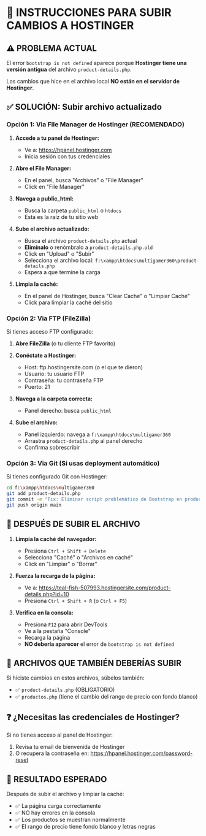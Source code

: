 # 🚀 INSTRUCCIONES PARA SUBIR CAMBIOS A HOSTINGER

## ⚠️ PROBLEMA ACTUAL
El error `bootstrap is not defined` aparece porque **Hostinger tiene una versión antigua** del archivo `product-details.php`.

Los cambios que hice en el archivo local **NO están en el servidor de Hostinger**.

## ✅ SOLUCIÓN: Subir archivo actualizado

### Opción 1: Via File Manager de Hostinger (RECOMENDADO)

1. **Accede a tu panel de Hostinger:**
   - Ve a: https://hpanel.hostinger.com
   - Inicia sesión con tus credenciales

2. **Abre el File Manager:**
   - En el panel, busca "Archivos" o "File Manager"
   - Click en "File Manager"

3. **Navega a public_html:**
   - Busca la carpeta `public_html` o `htdocs`
   - Esta es la raíz de tu sitio web

4. **Sube el archivo actualizado:**
   - Busca el archivo `product-details.php` actual
   - **Elimínalo** o renómbralo a `product-details.php.old`
   - Click en "Upload" o "Subir"
   - Selecciona el archivo local: `f:\xampp\htdocs\multigamer360\product-details.php`
   - Espera a que termine la carga

5. **Limpia la caché:**
   - En el panel de Hostinger, busca "Clear Cache" o "Limpiar Caché"
   - Click para limpiar la caché del sitio

### Opción 2: Via FTP (FileZilla)

Si tienes acceso FTP configurado:

1. **Abre FileZilla** (o tu cliente FTP favorito)

2. **Conéctate a Hostinger:**
   - Host: ftp.hostingersite.com (o el que te dieron)
   - Usuario: tu usuario FTP
   - Contraseña: tu contraseña FTP
   - Puerto: 21

3. **Navega a la carpeta correcta:**
   - Panel derecho: busca `public_html`

4. **Sube el archivo:**
   - Panel izquierdo: navega a `f:\xampp\htdocs\multigamer360`
   - Arrastra `product-details.php` al panel derecho
   - Confirma sobrescribir

### Opción 3: Via Git (Si usas deployment automático)

Si tienes configurado Git con Hostinger:

```bash
cd f:\xampp\htdocs\multigamer360
git add product-details.php
git commit -m "Fix: Eliminar script problemático de Bootstrap en product-details"
git push origin main
```

## 🔄 DESPUÉS DE SUBIR EL ARCHIVO

1. **Limpia la caché del navegador:**
   - Presiona `Ctrl + Shift + Delete`
   - Selecciona "Caché" o "Archivos en caché"
   - Click en "Limpiar" o "Borrar"

2. **Fuerza la recarga de la página:**
   - Ve a: https://teal-fish-507993.hostingersite.com/product-details.php?id=10
   - Presiona `Ctrl + Shift + R` (o `Ctrl + F5`)

3. **Verifica en la consola:**
   - Presiona `F12` para abrir DevTools
   - Ve a la pestaña "Console"
   - Recarga la página
   - **NO debería aparecer** el error de `bootstrap is not defined`

## 📝 ARCHIVOS QUE TAMBIÉN DEBERÍAS SUBIR

Si hiciste cambios en estos archivos, súbelos también:

- ✅ `product-details.php` (OBLIGATORIO)
- ✅ `productos.php` (tiene el cambio del rango de precio con fondo blanco)

## ❓ ¿Necesitas las credenciales de Hostinger?

Si no tienes acceso al panel de Hostinger:
1. Revisa tu email de bienvenida de Hostinger
2. O recupera la contraseña en: https://hpanel.hostinger.com/password-reset

## 🎯 RESULTADO ESPERADO

Después de subir el archivo y limpiar la caché:
- ✅ La página carga correctamente
- ✅ NO hay errores en la consola
- ✅ Los productos se muestran normalmente
- ✅ El rango de precio tiene fondo blanco y letras negras
